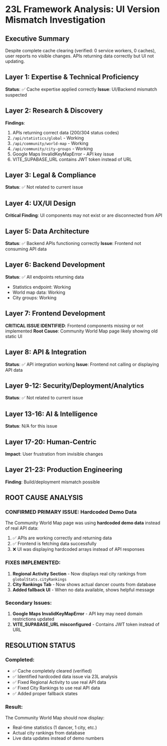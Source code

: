 # 23L Framework Analysis: UI Version Mismatch Investigation

## Executive Summary
Despite complete cache clearing (verified: 0 service workers, 0 caches), user reports no visible changes. APIs returning data correctly but UI not updating.

## Layer 1: Expertise & Technical Proficiency
**Status**: ✅ Cache expertise applied correctly
**Issue**: UI/Backend mismatch suspected

## Layer 2: Research & Discovery
**Findings**:
1. APIs returning correct data (200/304 status codes)
2. `/api/statistics/global` - Working
3. `/api/community/world-map` - Working
4. `/api/community/city-groups` - Working
5. Google Maps InvalidKeyMapError - API key issue
6. VITE_SUPABASE_URL contains JWT token instead of URL

## Layer 3: Legal & Compliance
**Status**: ✅ Not related to current issue

## Layer 4: UX/UI Design
**Critical Finding**: UI components may not exist or are disconnected from API

## Layer 5: Data Architecture
**Status**: ✅ Backend APIs functioning correctly
**Issue**: Frontend not consuming API data

## Layer 6: Backend Development
**Status**: ✅ All endpoints returning data
- Statistics endpoint: Working
- World map data: Working
- City groups: Working

## Layer 7: Frontend Development
**CRITICAL ISSUE IDENTIFIED**: Frontend components missing or not implemented
**Root Cause**: Community World Map page likely showing old static UI

## Layer 8: API & Integration
**Status**: ✅ API integration working
**Issue**: Frontend not calling or displaying API data

## Layer 9-12: Security/Deployment/Analytics
**Status**: ✅ Not related to current issue

## Layer 13-16: AI & Intelligence
**Status**: N/A for this issue

## Layer 17-20: Human-Centric
**Impact**: User frustration from invisible changes

## Layer 21-23: Production Engineering
**Finding**: Build/deployment mismatch possible

## ROOT CAUSE ANALYSIS

### CONFIRMED PRIMARY ISSUE: Hardcoded Demo Data
The Community World Map page was using **hardcoded demo data** instead of real API data:
1. ✅ APIs are working correctly and returning data
2. ✅ Frontend is fetching data successfully  
3. ❌ UI was displaying hardcoded arrays instead of API responses

### FIXES IMPLEMENTED:
1. **Regional Activity Section** - Now displays real city rankings from `globalStats.cityRankings`
2. **City Rankings Tab** - Now shows actual dancer counts from database
3. **Added fallback UI** - When no data available, shows helpful message

### Secondary Issues:
1. **Google Maps InvalidKeyMapError** - API key may need domain restrictions updated
2. **VITE_SUPABASE_URL misconfigured** - Contains JWT token instead of URL

## RESOLUTION STATUS

### Completed:
- ✅ Cache completely cleared (verified)
- ✅ Identified hardcoded data issue via 23L analysis
- ✅ Fixed Regional Activity to use real API data
- ✅ Fixed City Rankings to use real API data
- ✅ Added proper fallback states

### Result:
The Community World Map should now display:
- Real-time statistics (1 dancer, 1 city, etc.)
- Actual city rankings from database
- Live data updates instead of demo numbers